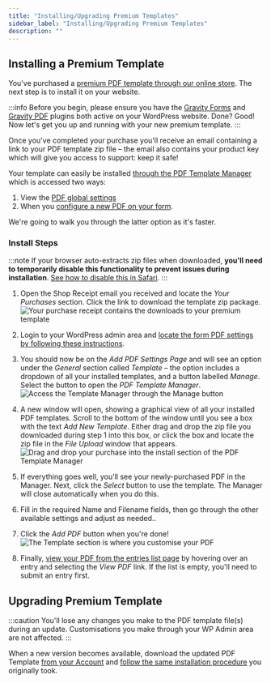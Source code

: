 ```yaml
---
title: "Installing/Upgrading Premium Templates"
sidebar_label: "Installing/Upgrading Premium Templates"
description: ""
---
```


## Installing a Premium Template 

You've purchased a [premium PDF template through our online store](https://gravitypdf.com/store/#templates). The next step is to install it on your website.

:::info
Before you begin, please ensure you have the [Gravity Forms](https://rocketgenius.pxf.io/c/1211356/445235/7938) and [Gravity PDF](../users/five-minute-install.md) plugins both active on your WordPress website. Done? Good! Now let's get you up and running with your new premium template.
:::

Once you've completed your purchase you'll receive an email containing a link to your PDF template zip file – the email also contains your product key which will give you access to support: keep it safe! 

Your template can easily be installed [through the PDF Template Manager](../users/pdf-template-manager.md) which is accessed two ways: 

1. View the [PDF global settings](../users/global-settings.md#default-template)
1. When you [configure a new PDF on your form](../users/setup-pdf.md#template). 
   
We're going to walk you through the latter option as it's faster.

### Install Steps 

:::note
If your browser auto-extracts zip files when downloaded, **you'll need to temporarily disable this functionality to prevent issues during installation**. [See how to disable this in Safari](http://apple.stackexchange.com/a/963).
:::

1.  Open the Shop Receipt email you received and locate the *Your Purchases* section. Click the link to download the template zip package.
    ![Your purchase receipt contains the downloads to your premium template](https://resources.gravitypdf.com/uploads/2017/03/purchase-email.png)

2.  Login to your WordPress admin area and [locate the form PDF settings by following these instructions](../users/setup-pdf.md#locating-pdf-settings).

3.  You should now be on the *Add PDF Settings Page* and will see an option under the *General* section called *Template* – the option includes a dropdown of all your installed templates, and a button labelled *Manage*. Select the button to open the *PDF Template Manager*.
    ![Access the Template Manager through the Manage button](https://resources.gravitypdf.com/uploads/2021/04/v6-Manage-PDF-Template.png)

4.  A new window will open, showing a graphical view of all your installed PDF templates. Scroll to the bottom of the window until you see a box with the text *Add New Template*. Either drag and drop the zip file you downloaded during step 1 into this box, or click the box and locate the zip file in the *File Upload* window that appears. 
![Drag and drop your purchase into the install section of the PDF Template Manager](https://resources.gravitypdf.com/uploads/2017/03/installing.png)

5.  If everything goes well, you'll see your newly-purchased PDF in the Manager. Next, click the *Select* button to use the template. The Manager will close automatically when you do this.

6.  Fill in the required Name and Filename fields, then go through the other available settings and adjust as needed..

7.  Click the *Add PDF* button when you're done! 
![The Template section is where you customise your PDF](https://resources.gravitypdf.com/uploads/2021/04/v6-PDF-Template-Settings.png)

8.  Finally, [view your PDF from the entries list page](../users/viewing-pdfs.md#entry-list) by hovering over an entry and selecting the *View PDF* link. If the list is empty, you'll need to submit an entry first.

## Upgrading Premium Template 

:::caution
You'll lose any changes you make to the PDF template file(s) during an update. Customisations you make through your WP Admin area are not affected.
:::

When a new version becomes available, download the updated PDF Template [from your Account](https://gravitypdf.com/account/#downloads) and [follow the same installation procedure](#install-steps) you originally took.
